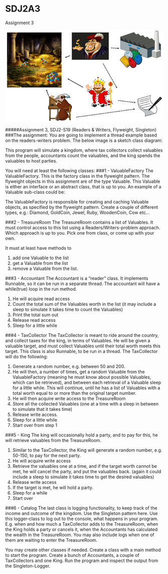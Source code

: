 # SDJ2A3
Assignment 3


![Assignment diagram](Assignment_diagram.png)


#####Assignment 3, SDJ2-S19
(Readers & Writers, Flyweight, Singleton)
###The assignment: 
You are going to implement a thread example based on the readers-writers problem.
The below image is a sketch class diagram:
 

This program will simulate a kingdom, where tax collectors collect valuables from the people, accountants count the valuables, and the king spends the valuables to host parties.


You will need at least the following classes:
###1 - ValuableFactory
The ValuableFactory. This is the factory class in the flyweight pattern. The flyweight objects in this assignment are of the type Valuable. 
This Valuable is either an interface or an abstract class, that is up to you. 
An example of a Valuable sub-class could be:

 

The ValuableFactory is responsible for creating and caching Valuable objects, as specified by the flyweight pattern. Create a couple of different types, e.g.: Diamond, GoldCoin, Jewel, Ruby, WoodenCoin, Cow etc…

###2 - TreasureRoom
The TreasureRoom contains a list of Valuables. It must control access to this list using a Readers/Writers-problem approach. Which approach is up to you. Pick one from class, or come up with your own.

It must at least have methods to 
1.	add one Valuable to the list
2.	get a Valuable from the list 
3.	remove a Valuable from the list.

###3 - Accountant
The Accountant is a “reader” class. It implements Runnable, so it can be run in a separate thread. The accountant will have a while(true) loop in the run method. 
1.	He will acquire read access
2.	Count the total sum of the Valuables worth in the list (it may include a sleep to simulate it takes time to count the Valuables)
3.	Print the total sum out
4.	Release read access
5.	Sleep for a little while

###4 - TaxCollector
The TaxCollector is meant to ride around the country, and collect taxes for the king, in terms of Valuables. He will be given a valuable target, and must collect Valuables until their total worth meets this target.
This class is also Runnable, to be run in a thread.
The TaxCollector will do the following:
1.	Generate a random number, e.g. between 50 and 200.
2.	He will then, a number of times, get a random Valuable from the ValuableFactory (meaning he must know about possible Valuables, which can be retrieved), and between each retrieval of a Valuable sleep for a little while. This will continue, until he has a list of Valuables with a total worth equal to or more than the original target number.
3.	He will then acquire write access to the TreasureRoom
4.	Store all the collected Valuables (one at a time with a sleep in between to simulate that it takes time)
5.	Release write access.
6.	Sleep for a little while
7.	Start over from step 1

###5 - King
The king will occasionally hold a party, and to pay for this, he will retrieve valuables from the TreasureRoom.
1.	Similar to the TaxCollector, the King will generate a random number, e.g. 50-150, to pay for the next party.
2.	He will acquire write access
3.	Retrieve the valuables one at a time, and if the target worth cannot be met, he will cancel the party, and put the valuables back. (again it could include a sleep to simulate it takes time to get the desired valuables)
4.	Release write access
5.	If the target is met, he will hold a party.
6.	Sleep for a while
7.	Start over

###6 - Catalog
The last class is logging functionality, to keep track of the income and outcome of the kingdom. Use the Singleton pattern here. 
Use this logger-class to log out to the console, what happens in your program. E.g. when and how much a TaxCollector adds to the TreasureRoom, when the King holds a party or cancels it, when the Accountants has calculated the wealth in the TreasureRoom. You may also include logs when one of them are waiting to enter the TreasureRoom.


You may create other classes if needed.
Create a class with a main method to start the program. Create a bunch of Accountants, a couple of TaxCollectors and one King. Run the program and inspect the output from the Singleton-Logger.

